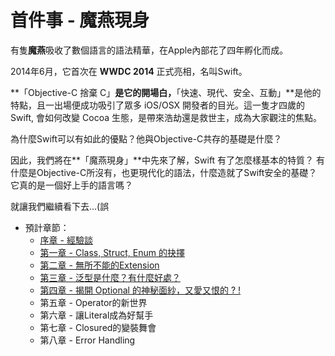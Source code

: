 # 首件事 - 魔燕現身

有隻**魔燕**吸收了數個語言的語法精華，在Apple內部花了四年孵化而成。

2014年6月，它首次在 **WWDC 2014** 正式亮相，名叫Swift。

**「Objective-C 捨棄 C」**是它的開場白，**「快速、現代、安全、互動」**是他的特點，且一出場便成功吸引了眾多 iOS/OSX 開發者的目光。這一隻才四歲的Swift, 會如何改變 Cocoa 生態，是帶來浩劫還是救世主，成為大家觀注的焦點。

為什麼Swift可以有如此的優點？他與Objective-C共存的基礎是什麼？

因此，我們將在**「魔燕現身」**中先來了解，Swift 有了怎麼樣基本的特質？
有什麼是Objective-C所沒有，也更現代化的語法，什麼造就了Swift安全的基礎？它真的是一個好上手的語言嗎？

就讓我們繼續看下去…(誤


* 預計章節：
    * [序章 - 經驗談](Chatper_0.md)
    * [第一章 - Class, Struct, Enum 的抉擇](Chapter_1.md)
    * [第二章 - 無所不能的Extension](Chapter_2.md)
    * [第三章 - 泛型是什麼？有什麼好處？](Chatper_3.md)
    * [第四章 - 揭開 Optional 的神秘面紗，又愛又恨的 ? !](Chatper_4.md)
    * 第五章 - Operator的新世界
    * 第六章 - 讓Literal成為好幫手
    * 第七章 - Closured的變裝舞會
    * 第八章 - Error Handling